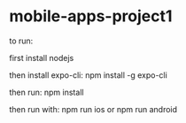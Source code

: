 # mobile-apps-project1

to run:

first install nodejs

then install expo-cli:
npm install -g expo-cli


then run:
npm install


then run with:
npm run ios
or
npm run android
